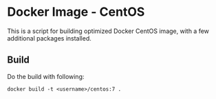 # Docker Image - CentOS

This is a script for building optimized Docker CentOS image, with a few additional packages installed.

## Build

Do the build with following:

`docker build -t <username>/centos:7 . `
